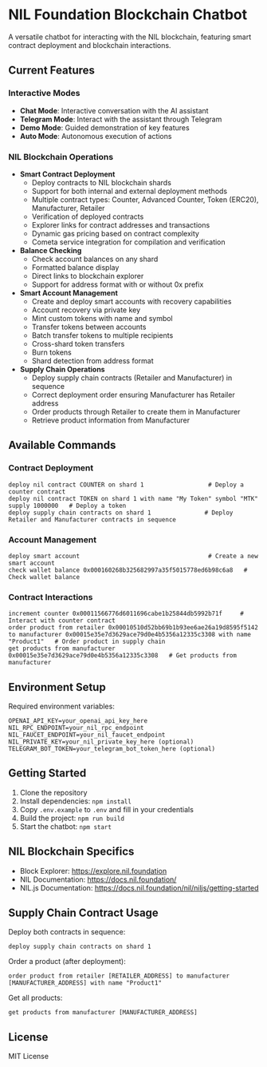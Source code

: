 # NIL Foundation Blockchain Chatbot

A versatile chatbot for interacting with the NIL blockchain, featuring smart contract deployment and blockchain interactions.

## Current Features

### Interactive Modes
- **Chat Mode**: Interactive conversation with the AI assistant
- **Telegram Mode**: Interact with the assistant through Telegram
- **Demo Mode**: Guided demonstration of key features
- **Auto Mode**: Autonomous execution of actions

### NIL Blockchain Operations
- **Smart Contract Deployment**
  * Deploy contracts to NIL blockchain shards
  * Support for both internal and external deployment methods
  * Multiple contract types: Counter, Advanced Counter, Token (ERC20), Manufacturer, Retailer
  * Verification of deployed contracts
  * Explorer links for contract addresses and transactions
  * Dynamic gas pricing based on contract complexity
  * Cometa service integration for compilation and verification
- **Balance Checking**
  * Check account balances on any shard
  * Formatted balance display
  * Direct links to blockchain explorer
  * Support for address format with or without 0x prefix
- **Smart Account Management**
  * Create and deploy smart accounts with recovery capabilities
  * Account recovery via private key
  * Mint custom tokens with name and symbol
  * Transfer tokens between accounts
  * Batch transfer tokens to multiple recipients
  * Cross-shard token transfers
  * Burn tokens
  * Shard detection from address format
- **Supply Chain Operations**
  * Deploy supply chain contracts (Retailer and Manufacturer) in sequence
  * Correct deployment order ensuring Manufacturer has Retailer address
  * Order products through Retailer to create them in Manufacturer
  * Retrieve product information from Manufacturer

## Available Commands

### Contract Deployment
```
deploy nil contract COUNTER on shard 1                  # Deploy a counter contract
deploy nil contract TOKEN on shard 1 with name "My Token" symbol "MTK" supply 1000000   # Deploy a token
deploy supply chain contracts on shard 1               # Deploy Retailer and Manufacturer contracts in sequence
```

### Account Management
```
deploy smart account                                    # Create a new smart account
check wallet balance 0x000160268b325682997a35f5015778ed6b98c6a8   # Check wallet balance
```

### Contract Interactions
```
increment counter 0x00011566776d6011696cabe1b25844db5992b71f     # Interact with counter contract
order product from retailer 0x00010510d52bb69b1b93ee6ae26a19d8595f5142 to manufacturer 0x00015e35e7d3629ace79d0e4b5356a12335c3308 with name "Product1"   # Order product in supply chain
get products from manufacturer 0x00015e35e7d3629ace79d0e4b5356a12335c3308   # Get products from manufacturer
```

## Environment Setup

Required environment variables:
```
OPENAI_API_KEY=your_openai_api_key_here
NIL_RPC_ENDPOINT=your_nil_rpc_endpoint
NIL_FAUCET_ENDPOINT=your_nil_faucet_endpoint
NIL_PRIVATE_KEY=your_nil_private_key_here (optional)
TELEGRAM_BOT_TOKEN=your_telegram_bot_token_here (optional)
```

## Getting Started

1. Clone the repository
2. Install dependencies: `npm install`
3. Copy `.env.example` to `.env` and fill in your credentials
4. Build the project: `npm run build`
5. Start the chatbot: `npm start`

## NIL Blockchain Specifics

- Block Explorer: https://explore.nil.foundation
- NIL Documentation: https://docs.nil.foundation/
- NIL.js Documentation: https://docs.nil.foundation/nil/niljs/getting-started

## Supply Chain Contract Usage

Deploy both contracts in sequence:
```
deploy supply chain contracts on shard 1
```

Order a product (after deployment):
```
order product from retailer [RETAILER_ADDRESS] to manufacturer [MANUFACTURER_ADDRESS] with name "Product1"
```

Get all products:
```
get products from manufacturer [MANUFACTURER_ADDRESS]
```

## License

MIT License